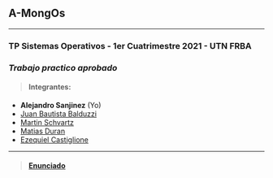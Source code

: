 ## A-MongOs
***
### TP Sistemas Operativos - 1er Cuatrimestre 2021 - UTN FRBA
### *Trabajo practico aprobado*
> #### Integrantes:
- **Alejandro Sanjinez** (Yo)
-   [Juan Bautista Balduzzi](https://github.com/JuanBautistaBalduzzi)         
-   [Martin Schvartz](https://github.com/MartinSchvartz)
-   [Matias Duran](https://github.com/Matiduraan)
-   [Ezequiel Castiglione](https://github.com/ezecastiglione18)


***
> #### [Enunciado](https://docs.google.com/document/d/1u54jk7uKaa6BOAXgLuNVfeYN_mwPBje94iX_6KqvqJo/edit#)
